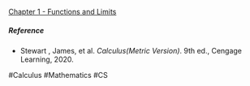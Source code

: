 [Chapter 1 - Functions and Limits](Functions%20and%20Limits.md)


##### Reference
- Stewart , James, et al. _Calculus(Metric Version)_. 9th ed., Cengage Learning, 2020.

#Calculus #Mathematics #CS 